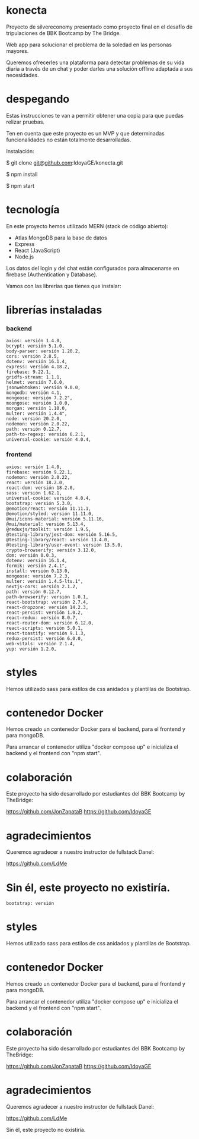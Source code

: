 # konecta

Proyecto de silvereconomy presentado como proyecto final en el desafío de tripulaciones de BBK Bootcamp by The Bridge.

Web app para solucionar el problema de la soledad en las personas mayores.

Queremos ofrecerles una plataforma para detectar problemas de su vida diaria a través de un chat y poder darles una solución offline adaptada a sus necesidades. 

# despegando

Estas instrucciones te van a permitir obtener una copia para que puedas relizar pruebas.

Ten en cuenta que este proyecto es un MVP y que determinadas funcionalidades no están totalmente desarrolladas.

Instalación:

 $ git clone git@github.com:IdoyaGE/konecta.git
 
 $ npm install 
 
 $ npm start

# tecnología

En este proyecto hemos utilizado MERN (stack de código abierto):

+ Atlas MongoDB para la base de datos
+ Express 
+ React (JavaScript)
+ Node.js

Los datos del login y del chat están configurados para almacenarse en firebase (Authentication y Database).

Vamos con las librerías que tienes que instalar:

# librerías instaladas

### backend

    axios: versión 1.4.0,
    bcrypt: versión 5.1.0,
    body-parser: versión 1.20.2,
    cors: versión 2.8.5,
    dotenv: versión 16.1.4,
    express: versión 4.18.2,
    firebase: 9.22.1,
    gridfs-stream: 1.1.1,
    helmet: versión 7.0.0,
    jsonwebtoken: versión 9.0.0,
    mongodb: versión 4.1,
    mongoose: versión 7.2.2",
    moongose: versión 1.0.0,
    morgan: versión 1.10.0,
    multer: versión 1.4.4",
    node: versión 20.2.0,
    nodemon: versión 2.0.22,
    path: versión 0.12.7,
    path-to-regexp: versión 6.2.1,
    universal-cookie: versión 4.0.4,

    
  ### frontend
  
    axios: versión 1.4.0,
    firebase: versión 9.22.1,
    nodemon: versión 2.0.22,
    react: versión 18.2.0,
    react-dom: versión 18.2.0,
    sass: versión 1.62.1,
    universal-cookie: versión 4.0.4,
    bootstrap: versión 5.3.0,
    @emotion/react: versión 11.11.1,
    @emotion/styled: versión 11.11.0,
    @mui/icons-material: versión 5.11.16,
    @mui/material: versión 5.13.4,
    @reduxjs/toolkit: versión 1.9.5,
    @testing-library/jest-dom: versión 5.16.5,
    @testing-library/react: versión 13.4.0,
    @testing-library/user-event: versión 13.5.0,
    crypto-browserify: versión 3.12.0,
    dom: versión 0.0.3,
    dotenv: versión 16.1.4,
    formik: versión 2.4.1",
    install: versión 0.13.0,
    mongoose: versión 7.2.3,
    multer: versión 1.4.5-lts.1",
    nextjs-cors: versión 2.1.2,
    path: versión 0.12.7,
    path-browserify: versión 1.0.1,
    react-bootstrap: versión 2.7.4,
    react-dropzone: versión 14.2.3,
    react-persist: versión 1.0.2,
    react-redux: versión 8.0.7,
    react-router-dom: versión 6.12.0,
    react-scripts: versión 5.0.1,
    react-toastify: versión 9.1.3,
    redux-persist: versión 6.0.0,
    web-vitals: versión 2.1.4,
    yup: versión 1.2.0,

# styles

Hemos utilizado sass para estilos de css anidados y plantillas de Bootstrap.

# contenedor Docker

Hemos creado un contenedor Docker para el backend, para el frontend y para mongoDB.

Para arrancar el contenedor utiliza "docker compose up" e inicializa el backend y el frontend con "npm start".

# colaboración

Este proyecto ha sido desarrollado por estudiantes del BBK Bootcamp by TheBridge:

https://github.com/JonZapataB
https://github.com/IdoyaGE

# agradecimientos

Queremos agradecer a nuestro instructor de fullstack Danel:

https://github.com/LdMe

Sin él, este proyecto no existiría.
=======
    bootstrap: versión 
   
  # styles
    
  Hemos utilizado sass para estilos de css anidados y plantillas de Bootstrap. 
    
  # contenedor Docker
  
  Hemos creado un contenedor Docker para el backend, para el frontend y para mongoDB.
  
  Para arrancar el contenedor utiliza "docker compose up" e inicializa el backend y el frontend con "npm start".
  
  # colaboración
  
  Este proyecto ha sido desarrollado por estudiantes del BBK Bootcamp by TheBridge:
  
  https://github.com/JonZapataB
  https://github.com/IdoyaGE
  
  
  # agradecimientos
  
  Queremos agradecer a nuestro instructor de fullstack Danel:
  
  https://github.com/LdMe
  
  Sin él, este proyecto no existiría. 
  
  
  
 
  
 
  
  



